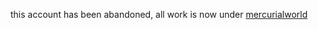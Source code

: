 this account has been abandoned, all work is now under [mercurialworld](https://github.com/mercurialworld)
